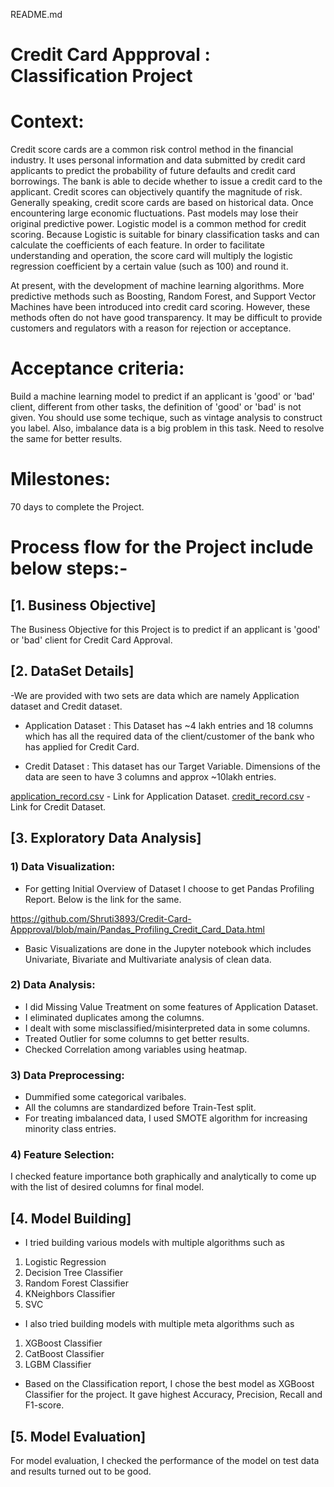 README.md

# Credit Card Appproval : Classification Project

# Context:
Credit score cards are a common risk control method in the financial industry. It uses personal information and data submitted by credit card applicants to predict the probability of future defaults and credit card borrowings. The bank is able to decide whether to issue a credit card to the applicant. Credit scores can objectively quantify the magnitude of risk. Generally speaking, credit score cards are based on historical data. Once encountering large economic fluctuations. Past models may lose their original predictive power. Logistic model is a common method for credit scoring. Because Logistic is suitable for binary classification tasks and can calculate the coefficients of each feature. In order to facilitate understanding and operation, the score card will multiply the logistic regression coefficient by a certain value (such as 100) and round it.

At present, with the development of machine learning algorithms. More predictive methods such as Boosting, Random Forest, and Support Vector Machines have been introduced into credit card scoring. However, these methods often do not have good transparency. It may be difficult to provide customers and regulators with a reason for rejection or acceptance.

# Acceptance criteria: 
Build a machine learning model to predict if an applicant is 'good' or 'bad' client, different from other tasks, the definition of 'good' or 'bad' is not given. You should use some techique, such as vintage analysis to construct you label. Also, imbalance data is a big problem in this task. Need to resolve the same for better results.

# Milestones: 
70 days to complete the Project.

# Process flow for the Project include below steps:-

## [1. Business Objective]
The Business Objective for this Project is to predict if an applicant is 'good' or 'bad' client for Credit Card Approval.

## [2. DataSet Details]
-We are provided with two sets are data which are namely Application dataset and Credit dataset.

- Application Dataset : This Dataset has ~4 lakh entries and 18 columns which has all the required data of the client/customer of the bank who has applied for Credit Card.

- Credit Dataset : This dataset has our Target Variable. Dimensions of the data are seen to have 3 columns and approx ~10lakh entries. 

[application_record.csv](https://github.com/Shruti3893/Credit-Card-Appproval/blob/main/application_record.csv) - Link for Application Dataset.
[credit_record.csv](https://github.com/Shruti3893/Credit-Card-Appproval/blob/main/credit_record.csv) - Link for Credit Dataset.

## [3. Exploratory Data Analysis]

### 1) Data Visualization:
- For getting Initial Overview of Dataset I choose to get Pandas Profiling Report. Below is the link for the same.

https://github.com/Shruti3893/Credit-Card-Appproval/blob/main/Pandas_Profiling_Credit_Card_Data.html

- Basic Visualizations are done in the Jupyter notebook which includes Univariate, Bivariate and Multivariate analysis of clean data.

### 2) Data Analysis:
- I did Missing Value Treatment on some features of Application Dataset. 
- I eliminated duplicates among the columns. 
- I dealt with some misclassified/misinterpreted data in some columns. 
- Treated Outlier for some columns to get better results.
- Checked Correlation among variables using heatmap.

### 3) Data Preprocessing:
- Dummified some categorical varibales. 
- All the columns are standardized before Train-Test split.
- For treating imbalanced data, I used SMOTE algorithm for increasing minority class entries.

### 4) Feature Selection:
I checked feature importance both graphically and analytically to come up with the list of desired columns for final model.

## [4. Model Building]
- I tried building various models with multiple algorithms such as 
1) Logistic Regression
2) Decision Tree Classifier
3) Random Forest Classifier
4) KNeighbors Classifier 
5) SVC

- I also tried building models with multiple meta algorithms such as 
1) XGBoost Classifier
2) CatBoost Classifier
3) LGBM Classifier 

- Based on the Classification report, I chose the best model as XGBoost Classifier for the project. It gave highest Accuracy, Precision, Recall and F1-score.

## [5. Model Evaluation]
For model evaluation, I checked the performance of the model on test data and results turned out to be good.
